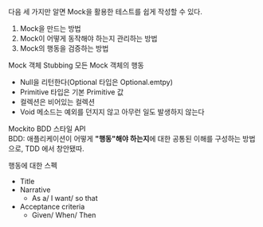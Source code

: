다음 세 가지만 알면 Mock을 활용한 테스트를 쉽게 작성할 수 있다.
1. Mock을 만드는 방법
2. Mock이 어떻게 동작해야 하는지 관리하는 방법
3. Mock의 행동을 검증하는 방법

Mock 객체 Stubbing
모든 Mock 객체의 행동
- Null을 리턴한다(Optional 타입은 Optional.emtpy)
- Primitive 타입은 기본 Primitive 값
- 컬렉션은 비어있는 컬렉션
- Void 메소드는 예외를 던지지 않고 아무런 일도 발생하지 않는다

Mockito BDD 스타일 API  
BDD: 애플리케이션이 어떻게 **"행동"해야 하는지**에 대한 공통된 이해를 구성하는 방법으로, TDD 에서 창안됐따.

행동에 대한 스펙
- Title
- Narrative
  - As a/ I want/ so that
- Acceptance criteria
  - Given/ When/ Then
